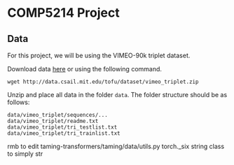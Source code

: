 # COMP5214 Project

## Data
For this project, we will be using the VIMEO-90k triplet dataset.

Download data [here](http://toflow.csail.mit.edu/) or using the following command.
```
wget http://data.csail.mit.edu/tofu/dataset/vimeo_triplet.zip
```

Unzip and place all data in the folder `data`. The folder structure should be as follows:
```
data/vimeo_triplet/sequences/...
data/vimeo_triplet/readme.txt
data/vimeo_triplet/tri_testlist.txt
data/vimeo_triplet/tri_trainlist.txt
```

rmb to edit taming-transformers/taming/data/utils.py 
torch._six string class to simply str